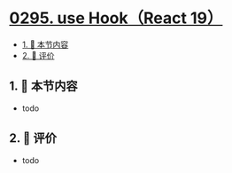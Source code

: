 # [0295. use Hook（React 19）](https://github.com/tnotesjs/TNotes.react/tree/main/notes/0295.%20use%20Hook%EF%BC%88React%2019%EF%BC%89)

<!-- region:toc -->

- [1. 🎯 本节内容](#1--本节内容)
- [2. 🫧 评价](#2--评价)

<!-- endregion:toc -->

## 1. 🎯 本节内容

- todo

## 2. 🫧 评价

- todo
